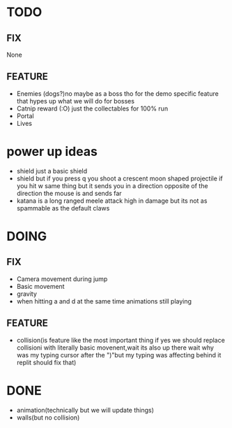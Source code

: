 # TODO
## FIX
None
## FEATURE
* Enemies (dogs?)no maybe as a boss tho for the demo specific feature that hypes up what we will do for bosses
* Catnip reward (:O) just the collectables for 100% run
* Portal
* Lives
# power up ideas
* shield just a basic shield
* shield but if you press q you shoot a crescent moon shaped projectile if you hit w same thing but it sends you in a direction opposite of the direction the mouse is and sends far
* katana is a long ranged meele attack high in damage but its not as spammable as the default claws
# DOING
## FIX
* Camera movement during jump
* Basic movement
* gravity
* when hitting a and d at the same time animations still playing
## FEATURE
* collision(is feature like the most important thing if yes we should replace collisioni with literally basic movenent,wait its also up there wait why was my typing cursor after the ")"but my typing was affecting behind it replit should fix that)
# DONE
* animation(technically but we will update things)
* walls(but no collision)
